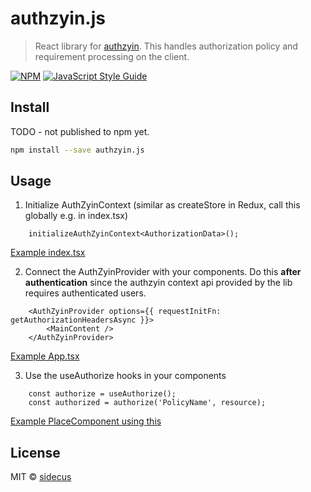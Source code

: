 # authzyin.js

> React library for [authzyin](https://github.com/sidecus/authzyin). This handles authorization policy and requirement processing on the client.

[![NPM](https://img.shields.io/npm/v/authzyin.js.svg)](https://www.npmjs.com/package/authzyin.js) [![JavaScript Style Guide](https://img.shields.io/badge/code_style-standard-brightgreen.svg)](https://standardjs.com)

## Install
TODO - not published to npm yet.
```bash
npm install --save authzyin.js
```

## Usage

1. Initialize AuthZyinContext (similar as createStore in Redux, call this globally e.g. in index.tsx)
```
    initializeAuthZyinContext<AuthorizationData>();
```
[Example index.tsx](https://github.com/sidecus/authzyin/blob/master/authzyin.js/example/src/index.tsx)

2. Connect the AuthZyinProvider with your components. Do this **after authentication** since the authzyin context api provided by the lib requires authenticated users.
```
    <AuthZyinProvider options={{ requestInitFn: getAuthorizationHeadersAsync }}>
        <MainContent />
    </AuthZyinProvider>
```
[Example App.tsx](https://github.com/sidecus/authzyin/blob/master/authzyin.js/example/src/App.tsx)

3. Use the useAuthorize hooks in your components
```
    const authorize = useAuthorize();
    const authorized = authorize('PolicyName', resource);
```
[Example PlaceComponent using this](https://github.com/sidecus/authzyin/blob/master/authzyin.js/example/src/components/PlaceComponent.tsx)

## License

MIT © [sidecus](https://github.com/sidecus)
